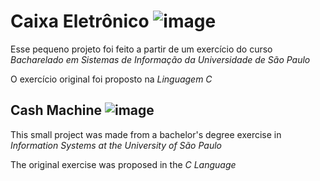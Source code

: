 # Caixa Eletrônico ![image](https://user-images.githubusercontent.com/54713511/120931559-801bda80-c6c8-11eb-87b0-7c82c4048a12.png)


Esse pequeno projeto foi feito a partir de um exercício do curso *Bacharelado em Sistemas de Informação da Universidade de São Paulo* 

O exercício original foi proposto na *Linguagem C*

## Cash Machine ![image](https://user-images.githubusercontent.com/54713511/120931563-83af6180-c6c8-11eb-84c9-b1f04ddab71f.png)


This small project was made from a bachelor's degree exercise in *Information Systems at the University of São Paulo*

The original exercise was proposed in the *C Language*
